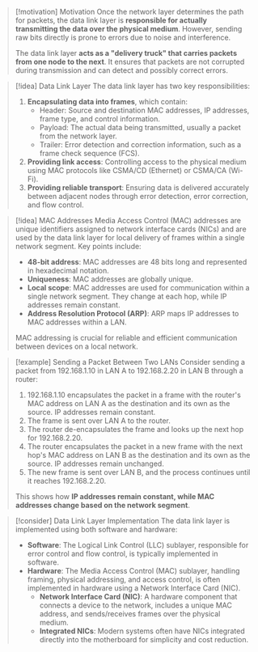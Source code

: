 > [!motivation] Motivation
> Once the network layer determines the path for packets, the data link layer is **responsible for actually transmitting the data over the physical medium**. However, sending raw bits directly is prone to errors due to noise and interference.
> 
> The data link layer **acts as a "delivery truck" that carries packets from one node to the next**. It ensures that packets are not corrupted during transmission and can detect and possibly correct errors.

> [!idea] Data Link Layer
> The data link layer has two key responsibilities:
> 1. **Encapsulating data into frames**, which contain:
>    - Header: Source and destination MAC addresses, IP addresses, frame type, and control information.
>    - Payload: The actual data being transmitted, usually a packet from the network layer.
>    - Trailer: Error detection and correction information, such as a frame check sequence (FCS).
> 2. **Providing link access**: Controlling access to the physical medium using MAC protocols like CSMA/CD (Ethernet) or CSMA/CA (Wi-Fi).
> 3. **Providing reliable transport**: Ensuring data is delivered accurately between adjacent nodes through error detection, error correction, and flow control.

> [!idea] MAC Addresses
> Media Access Control (MAC) addresses are unique identifiers assigned to network interface cards (NICs) and are used by the data link layer for local delivery of frames within a single network segment. Key points include:
> - **48-bit address**: MAC addresses are 48 bits long and represented in hexadecimal notation.
> - **Uniqueness**: MAC addresses are globally unique.
> - **Local scope**: MAC addresses are used for communication within a single network segment. They change at each hop, while IP addresses remain constant.
> - **Address Resolution Protocol (ARP)**: ARP maps IP addresses to MAC addresses within a LAN.
> 
> MAC addressing is crucial for reliable and efficient communication between devices on a local network.

> [!example] Sending a Packet Between Two LANs
> Consider sending a packet from 192.168.1.10 in LAN A to 192.168.2.20 in LAN B through a router:
> 1. 192.168.1.10 encapsulates the packet in a frame with the router's MAC address on LAN A as the destination and its own as the source. IP addresses remain constant.
> 2. The frame is sent over LAN A to the router.
> 3. The router de-encapsulates the frame and looks up the next hop for 192.168.2.20.
> 4. The router encapsulates the packet in a new frame with the next hop's MAC address on LAN B as the destination and its own as the source. IP addresses remain unchanged.
> 5. The new frame is sent over LAN B, and the process continues until it reaches 192.168.2.20.
> 
> This shows how **IP addresses remain constant, while MAC addresses change based on the network segment**.

> [!consider] Data Link Layer Implementation
> The data link layer is implemented using both software and hardware:
> - **Software**: The Logical Link Control (LLC) sublayer, responsible for error control and flow control, is typically implemented in software.
> - **Hardware**: The Media Access Control (MAC) sublayer, handling framing, physical addressing, and access control, is often implemented in hardware using a Network Interface Card (NIC).
>   - **Network Interface Card (NIC)**: A hardware component that connects a device to the network, includes a unique MAC address, and sends/receives frames over the physical medium.
>   - **Integrated NICs**: Modern systems often have NICs integrated directly into the motherboard for simplicity and cost reduction.
> 
